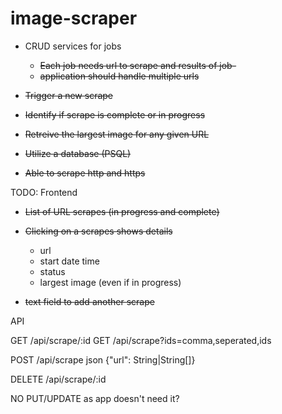 # image-scraper

* CRUD services for jobs
  * ~~Each job needs url to scrape and results of job-~~
  * ~~application should handle multiple urls~~

* ~~Trigger a new scrape~~

* ~~Identify if scrape is complete or in progress~~

* ~~Retreive the largest image for any given URL~~

* ~~Utilize a database (PSQL)~~

* ~~Able to scrape http and https~~

TODO: Frontend
* ~~List of URL scrapes (in progress and complete)~~

* ~~Clicking on a scrapes shows details~~
  * url
  * start date time
  * status
  * largest image (even if in progress)

* ~~text field to add another scrape~~

API

GET /api/scrape/:id
GET /api/scrape?ids=comma,seperated,ids

POST /api/scrape json {"url": String|String[]}

DELETE /api/scrape/:id

NO PUT/UPDATE as app doesn't need it?
